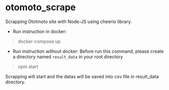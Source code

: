 # otomoto_scrape
Scrapping Ototmoto site with Node-JS using cheerio library.

- Run instruction in docker:
> docker-compose up



- Run instruction without docker:
Before run this command, please create a directory named `result_data` in your root directory
> npm start

Scrapping will start and the datas will be saved into csv file in result_data directory.
